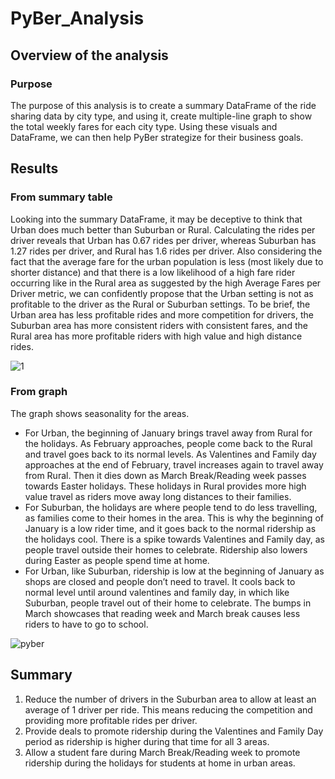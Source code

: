 # PyBer_Analysis
## Overview of the analysis
### Purpose
The purpose of this analysis is to create a summary DataFrame of the ride sharing data by city type, and using it, create multiple-line graph to show the total weekly fares for each city type. Using these visuals and DataFrame, we can then help PyBer strategize for their business goals. 
## Results
### From summary table
Looking into the summary DataFrame, it may be deceptive to think that Urban does much better than Suburban or Rural. Calculating the rides per driver reveals that Urban has 0.67 rides per driver, whereas Suburban has 1.27 rides per driver, and Rural has 1.6 rides per driver. Also considering the fact that the average fare for the urban population is less (most likely due to shorter distance) and that there is a low likelihood of a high fare rider occurring like in the Rural area as suggested by the high Average Fares per Driver metric, we can confidently propose that the Urban setting is not as profitable to the driver as the Rural or Suburban settings. To be brief, the Urban area has less profitable rides and more competition for drivers, the Suburban area has more consistent riders with consistent fares, and the Rural area has more profitable riders with high value and high distance rides. 

![1](https://user-images.githubusercontent.com/67567087/152464185-949680e9-2967-4498-924d-280f5819c519.PNG)

### From graph
The graph shows seasonality for the areas. 
 - For Urban, the beginning of January brings travel away from Rural for the holidays. As February approaches, people come back to the Rural and travel goes back to its normal levels. As Valentines and Family day approaches at the end of February, travel increases again to travel away from Rural. Then it dies down as March Break/Reading week passes towards Easter holidays. These holidays in Rural provides more high value travel as riders move away long distances to their families. 
 - For Suburban, the holidays are where people tend to do less travelling, as families come to their homes in the area. This is why the beginning of January is a low rider time, and it goes back to the normal ridership as the holidays cool. There is a spike towards Valentines and Family day, as people travel outside their homes to celebrate. Ridership also lowers during Easter as people spend time at home. 
 - For Urban, like Suburban, ridership is low at the beginning of January as shops are closed and people don’t need to travel. It cools back to normal level until around valentines and family day, in which like Suburban, people travel out of their home to celebrate. The bumps in March showcases that reading week and March break causes less riders to have to go to school. 

![pyber](https://user-images.githubusercontent.com/67567087/152464280-ffbcf050-b245-41d1-b625-22cb94c710af.png)

## Summary
1) Reduce the number of drivers in the Suburban area to allow at least an average of 1 driver per ride. This means reducing the competition and providing more profitable rides per driver. 
2) Provide deals to promote ridership during the Valentines and Family Day period as ridership is higher during that time for all 3 areas.
3) Allow a student fare during March Break/Reading week to promote ridership during the holidays for students at home in urban areas. 

